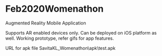 # Feb2020Womenathon
Augmented Reality Mobile Application

Supports AR enabled devices only. Can be deployed on iOS platform as well.
Working prototype, refer gifs for app features.

URL for apk file
SavitaKL_Womenathon\apk\test.apk
